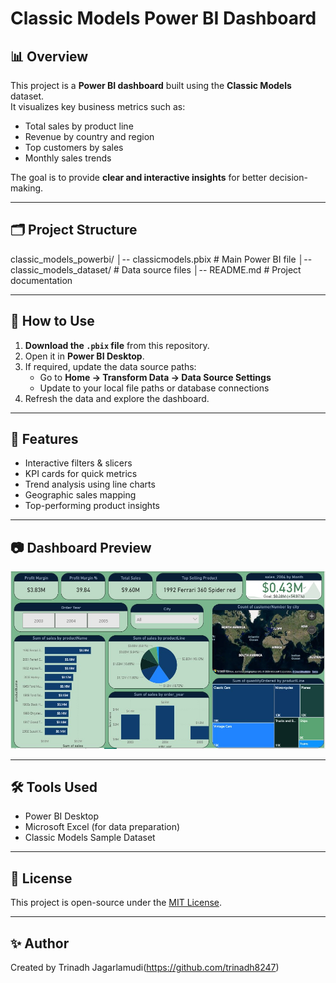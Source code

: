 # Classic Models Power BI Dashboard

## 📊 Overview
This project is a **Power BI dashboard** built using the **Classic Models** dataset.  
It visualizes key business metrics such as:
- Total sales by product line
- Revenue by country and region
- Top customers by sales
- Monthly sales trends

The goal is to provide **clear and interactive insights** for better decision-making.

---
## 🗂 Project Structure
classic_models_powerbi/
│-- classicmodels.pbix # Main Power BI file
│-- classic_models_dataset/ # Data source files
│-- README.md # Project documentation


---

## 🚀 How to Use
1. **Download the `.pbix` file** from this repository.
2. Open it in **Power BI Desktop**.
3. If required, update the data source paths:
   - Go to **Home → Transform Data → Data Source Settings**
   - Update to your local file paths or database connections
4. Refresh the data and explore the dashboard.

---

## 📌 Features
- Interactive filters & slicers
- KPI cards for quick metrics
- Trend analysis using line charts
- Geographic sales mapping
- Top-performing product insights

---

## 📷 Dashboard Preview
![Dashboard Preview](dashboard.jpg)

---

## 🛠 Tools Used
- Power BI Desktop
- Microsoft Excel (for data preparation)
- Classic Models Sample Dataset

---

## 📄 License
This project is open-source under the [MIT License](LICENSE).

---

## ✨ Author
Created by Trinadh Jagarlamudi(https://github.com/trinadh8247)
